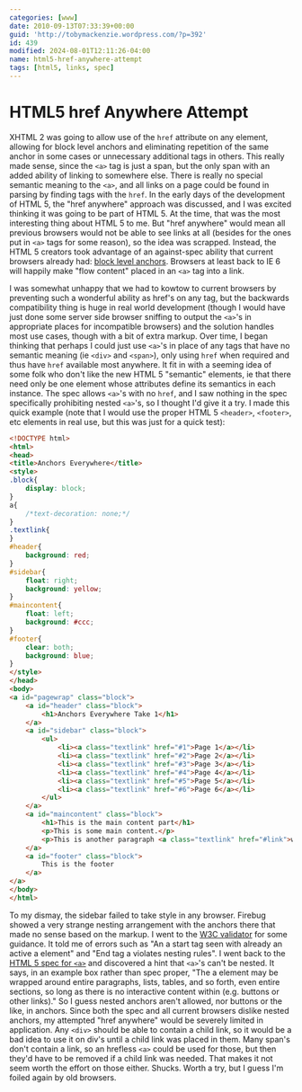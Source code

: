 ```yaml
---
categories: [www]
date: 2010-09-13T07:33:39+00:00
guid: 'http://tobymackenzie.wordpress.com/?p=392'
id: 439
modified: 2024-08-01T12:11:26-04:00
name: html5-href-anywhere-attempt
tags: [html5, links, spec]
---
```


HTML5 href Anywhere Attempt
==============================

XHTML 2 was going to allow use of the `href` attribute on any element, allowing for block level anchors and eliminating repetition of the same anchor in some cases or unnecessary additional tags in others.  This really made sense, since the `<a>` tag is just a span, but the only span with an added ability of linking to somewhere else.  There is really no special semantic meaning to the `<a>`, and all links on a page could be found in parsing by finding tags with the `href`.	In the early days of the development of HTML 5, the "href anywhere" approach was discussed, and I was excited thinking it was going to be part of HTML 5.  At the time, that was the most interesting thing about HTML 5 to me.  But "href anywhere" would mean all previous browsers would not be able to see links at all (besides for the ones put in `<a>` tags for some reason), so the idea was scrapped.  Instead, the HTML 5 creators took advantage of an against-spec ability that current browsers already had:  [block level anchors](http://html5doctor.com/block-level-links-in-html-5/).  Browsers at least back to IE 6 will happily make "flow content" placed in an `<a>` tag into a link.

I was somewhat unhappy that we had to kowtow to current browsers by preventing such a wonderful ability as href's on any tag, but the backwards compatibility thing is huge in real world development (though I would have just done some server side browser sniffing to output the `<a>`'s in appropriate places for incompatible browsers) and the solution handles most use cases, though with a bit of extra markup.	Over time, I began thinking that perhaps I could just use `<a>`'s in place of any tags that have no semantic meaning (ie `<div>` and `<span>`), only using `href` when required and thus have `href` available most anywhere.<!--more-->  It fit in with a seeming idea of some folk who don't like the new HTML 5 "semantic" elements, ie that there need only be one element whose attributes define its semantics in each instance.  The spec allows `<a>`'s with no `href`, and I saw nothing in the spec specifically prohibiting nested `<a>`'s, so I thought I'd give it a try.  I made this quick example (note that I would use the proper HTML 5 `<header>`, `<footer>`, etc elements in real use, but this was just for a quick test):

``` html
<!DOCTYPE html>
<html>
<head>
<title>Anchors Everywhere</title>
<style>
.block{
	display: block;
}
a{
	/*text-decoration: none;*/
}
.textlink{
}
#header{
	background: red;
}
#sidebar{
	float: right;
	background: yellow;
}
#maincontent{
	float: left;
	background: #ccc;
}
#footer{
	clear: both;
	background: blue;
}
</style>
</head>
<body>
<a id="pagewrap" class="block">
	<a id="header" class="block">
		<h1>Anchors Everywhere Take 1</h1>
	</a>
	<a id="sidebar" class="block">
		<ul>
			<li><a class="textlink" href="#1">Page 1</a></li>
			<li><a class="textlink" href="#2">Page 2</a></li>
			<li><a class="textlink" href="#3">Page 3</a></li>
			<li><a class="textlink" href="#4">Page 4</a></li>
			<li><a class="textlink" href="#5">Page 5</a></li>
			<li><a class="textlink" href="#6">Page 6</a></li>
		</ul>
	</a>
	<a id="maincontent" class="block">
		<h1>This is the main content part</h1>
		<p>This is some main content.</p>
		<p>This is another paragraph <a class="textlink" href="#link">with a link</a>.</p>
	</a>
	<a id="footer" class="block">
		This is the footer
	</a>
</a>
</body>
</html>
```

To my dismay, the sidebar failed to take style in any browser.	Firebug showed a very strange nesting arrangement with the anchors there that made no sense based on the markup.  I went to the [W3C validator](http://validator.w3.org/) for some guidance.  It told me of errors such as "An a start tag seen with already an active a element" and "End tag a violates nesting rules".  I went back to the [HTML 5 spec for `<a>`](http://www.whatwg.org/specs/web-apps/current-work/multipage/text-level-semantics.html#the-a-element) and discovered a hint that `<a>`'s can't be nested.	It says, in an example box rather than spec proper, "The a element may be wrapped around entire paragraphs, lists, tables, and so forth, even entire sections, so long as there is no interactive content within (e.g. buttons or other links)."  So I guess nested anchors aren't allowed, nor buttons or the like, in anchors.  Since both the spec and all current browsers dislike nested anchors, my attempted "href anywhere" would be severely limited in application.  Any `<div>` should be able to contain a child link, so it would be a bad idea to use it on div's until a child link was placed in them.  Many span's don't contain a link, so an hrefless `<a>` could be used for those, but then they'd have to be removed if a child link was needed.  That makes it not seem worth the effort on those either.	Shucks.  Worth a try, but I guess I'm foiled again by old browsers.
